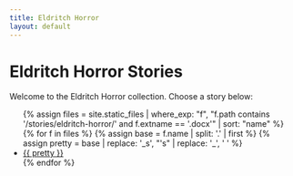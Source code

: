 ```yaml
---
title: Eldritch Horror
layout: default
---
```


# Eldritch Horror Stories

Welcome to the Eldritch Horror collection. Choose a story below:

<ul class="story-list">
{% assign files = site.static_files 
   | where_exp: "f", "f.path contains '/stories/eldritch-horror/' and f.extname == '.docx'" 
   | sort: "name" %}
{% for f in files %}
  {% assign base  = f.name | split: '.' | first %}
  {% assign pretty = base 
     | replace: '_s', "'s" 
     | replace: '_', ' ' %}
  <li><a href="{{ f.path | relative_url }}">{{ pretty }}</a></li>
{% endfor %}
</ul>
